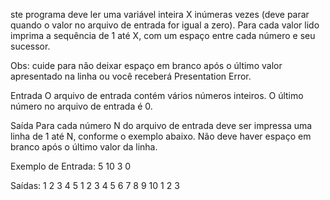 ste programa deve ler uma variável inteira X inúmeras vezes (deve parar quando o valor no arquivo de entrada for igual a zero). Para cada valor lido imprima a sequência de 1 até X, com um espaço entre cada número e seu sucessor.

Obs: cuide para não deixar espaço em branco após o último valor apresentado na linha ou você receberá Presentation Error.

Entrada
O arquivo de entrada contém vários números inteiros. O último número no arquivo de entrada é 0.

Saída
Para cada número N do arquivo de entrada deve ser impressa uma linha de 1 até N, conforme o exemplo abaixo. Não deve haver espaço em branco após o último valor da linha.

Exemplo de Entrada:
5
10
3
0

Saídas:
1 2 3 4 5
1 2 3 4 5 6 7 8 9 10
1 2 3
